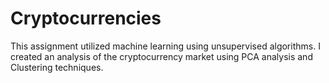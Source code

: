 # Cryptocurrencies

This assignment utilized machine learning using unsupervised algorithms. I created an analysis of the cryptocurrency market using PCA analysis and Clustering techniques.

